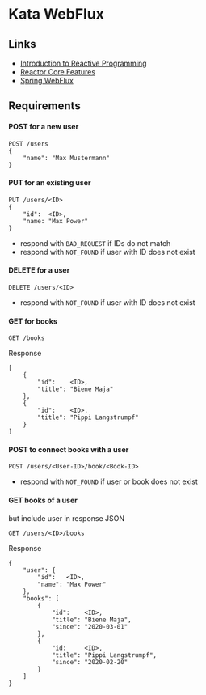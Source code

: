 # Kata WebFlux

## Links

- [Introduction to Reactive Programming](https://projectreactor.io/docs/core/release/reference/index.html#intro-reactive)
- [Reactor Core Features](https://projectreactor.io/docs/core/release/reference/index.html#core-features)
- [Spring WebFlux](https://docs.spring.io/spring/docs/5.2.4.RELEASE/spring-framework-reference/web-reactive.html#spring-webflux)

## Requirements

#### POST for a new user
```
POST /users
{
    "name": "Max Mustermann" 
}
```

#### PUT for an existing user
```
PUT /users/<ID>
{
    "id":  <ID>,
    "name: "Max Power"
}
```
- respond with `BAD_REQUEST` if IDs do not match
- respond with `NOT_FOUND` if user with ID does not exist

#### DELETE for a user
```
DELETE /users/<ID>
```
- respond with `NOT_FOUND` if user with ID does not exist

#### GET for books
```
GET /books
```
Response
```
[
    {
        "id":    <ID>,
        "title": "Biene Maja"
    },
    {
        "id":    <ID>,
        "title": "Pippi Langstrumpf"
    }
]
```

#### POST to connect books with a user
```
POST /users/<User-ID>/book/<Book-ID>
```
- respond with `NOT_FOUND` if user or book does not exist
 
#### GET books of a user
but include user in response JSON
```
GET /users/<ID>/books
```
Response
```
{
    "user": {
        "id":   <ID>,
        "name": "Max Power"
    },
    "books": [
        {
            "id":    <ID>,
            "title": "Biene Maja",
            "since": "2020-03-01" 
        },
        {
            "id:     <ID>,
            "title": "Pippi Langstrumpf",
            "since": "2020-02-20"
        }
    ]
}
```